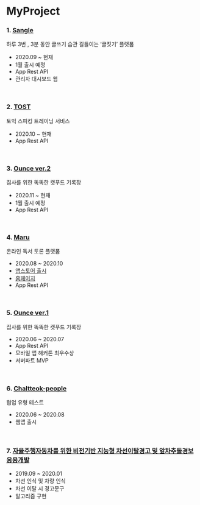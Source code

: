 # MyProject

### 1. [Sangle](https://github.com/Jeong-Hyowon/MyProject/blob/main/SANGLE.md)
하루 3번 , 3분 동안 글쓰기 습관 길들이는 ‘글짓기’ 플랫폼
- 2020.09 ~ 현재
- 1월 출시 예정
- App Rest API
- 관리자 대시보드 웹

<br>

### 2. [TOST](https://github.com/Jeong-Hyowon/MyProject/blob/main/TOST.md)
토익 스피킹 트레이닝 서비스
- 2020.10 ~ 현재
- App Rest API

<br>

### 3. [Ounce ver.2](https://github.com/Jeong-Hyowon/MyProject/blob/main/OUNCE_java_ver.md)
집사를 위한 똑똑한 캣푸드 기록장
- 2020.11 ~ 현재
- 1월 출시 예정
- App Rest API

<br>

### 4. [Maru](https://github.com/Jeong-Hyowon/MyProject/blob/main/MARU.md)
온라인 독서 토론 플랫폼
- 2020.08 ~ 2020.10
- [앱스토어 출시](https://apps.apple.com/kr/app/%EB%A7%88%EB%A3%A8-%EC%86%8C%ED%86%B5%ED%95%98%EB%8A%94-%EB%8F%85%EC%84%9C%EC%9D%98-%EC%A6%90%EA%B1%B0%EC%9B%80/id1530228350)
- [홈페이지](https://www.marubook.co.kr/)
- App Rest API

<br>

### 5. [Ounce ver.1](https://github.com/Jeong-Hyowon/MyProject/blob/main/OUNCE_js_ver.md)
집사를 위한 똑똑한 캣푸드 기록장
- 2020.06 ~ 2020.07
- App Rest API
- 모바일 앱 해커톤 최우수상
- 서버파트 MVP

<br>

### 6. [Chaltteok-people](http://52.79.86.164:3000/)
협업 유형 테스트
- 2020.06 ~ 2020.08
- 웹앱 출시

<br>

### 7. [자율주행자동차를 위한 비전기반 지능형 차선이탈경고 및 앞차추돌경보 응용개발](https://github.com/Jeong-Hyowon/MyProject/blob/main/Detection.md)
- 2019.09 ~ 2020.01
- 차선 인식 및 차량 인식
- 차선 이탈 시 경고문구
- 알고리즘 구현
